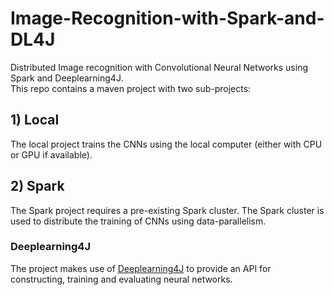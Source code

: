 # Image-Recognition-with-Spark-and-DL4J
Distributed Image recognition with Convolutional Neural Networks using Spark and Deeplearning4J.  
This repo contains a maven project with two sub-projects:
## 1) Local
The local project trains the CNNs using the local computer (either with CPU or GPU if available).
## 2) Spark
The Spark project requires a pre-existing Spark cluster. The Spark cluster is used to distribute the training of CNNs using data-parallelism.  
### Deeplearning4J
The project makes use of [Deeplearning4J](https://deeplearning4j.org) to provide an API for constructing, training and evaluating neural networks.
